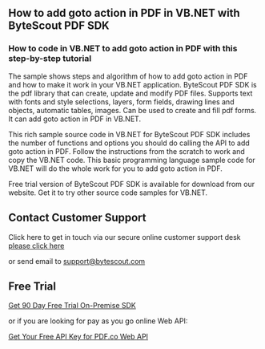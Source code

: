 ## How to add goto action in PDF in VB.NET with ByteScout PDF SDK

### How to code in VB.NET to add goto action in PDF with this step-by-step tutorial

The sample shows steps and algorithm of how to add goto action in PDF and how to make it work in your VB.NET application. ByteScout PDF SDK is the pdf library that can create, update and modify PDF files. Supports text with fonts and style selections, layers, form fields, drawing lines and objects, automatic tables, images. Can be used to create and fill pdf forms. It can add goto action in PDF in VB.NET.

This rich sample source code in VB.NET for ByteScout PDF SDK includes the number of functions and options you should do calling the API to add goto action in PDF. Follow the instructions from the scratch to work and copy the VB.NET code. This basic programming language sample code for VB.NET will do the whole work for you to add goto action in PDF.

Free trial version of ByteScout PDF SDK is available for download from our website. Get it to try other source code samples for VB.NET.

## Contact Customer Support

Click here to get in touch via our secure online customer support desk [please click here](https://bytescout.zendesk.com/hc/en-us/requests/new?subject=ByteScout%20PDF%20SDK%20Question)

or send email to [support@bytescout.com](mailto:support@bytescout.com?subject=ByteScout%20PDF%20SDK%20Question) 

## Free Trial

[Get 90 Day Free Trial On-Premise SDK](https://bytescout.com/download/web-installer?utm_source=github-readme)

or if you are looking for pay as you go online Web API:

[Get Your Free API Key for PDF.co Web API](https://pdf.co/documentation/api?utm_source=github-readme)